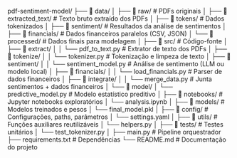 pdf-sentiment-model/
├── 📁 data/
│   ├── 📁 raw/                 # PDFs originais
│   ├── 📁 extracted_text/      # Texto bruto extraído dos PDFs
│   ├── 📁 tokens/              # Dados tokenizados
│   ├── 📁 sentiment/           # Resultados da análise de sentimentos
│   ├── 📁 financials/          # Dados financeiros paralelos (CSV, JSON)
│   └── 📁 processed/           # Dados finais para modelagem
│
├── 📁 src/                     # Código-fonte
│   ├── 📁 extract/
│   │   └── pdf_to_text.py      # Extrator de texto dos PDFs
│   ├── 📁 tokenize/
│   │   └── tokenizer.py        # Tokenização e limpeza de texto
│   ├── 📁 sentiment/
│   │   └── sentiment_model.py  # Análise de sentimento (LLM ou modelo local)
│   ├── 📁 financials/
│   │   └── load_financials.py  # Parser de dados financeiros
│   ├── 📁 integrate/
│   │   └── merge_data.py       # Junta sentimentos + dados financeiros
│   └── 📁 model/
│       └── predictive_model.py # Modelo estatístico preditivo
│
├── 📁 notebooks/               # Jupyter notebooks exploratórios
│   └── analysis.ipynb
│
├── 📁 models/                  # Modelos treinados e pesos
│   └── final_model.pkl
│
├── 📁 config/                  # Configurações, paths, parâmetros
│   └── settings.yaml
│
├── 📁 utils/                   # Funções auxiliares reutilizáveis
│   └── helpers.py
│
├── 📁 tests/                   # Testes unitários
│   └── test_tokenizer.py
│
├── main.py                    # Pipeline orquestrador
├── requirements.txt           # Dependências
└── README.md                  # Documentação do projeto



